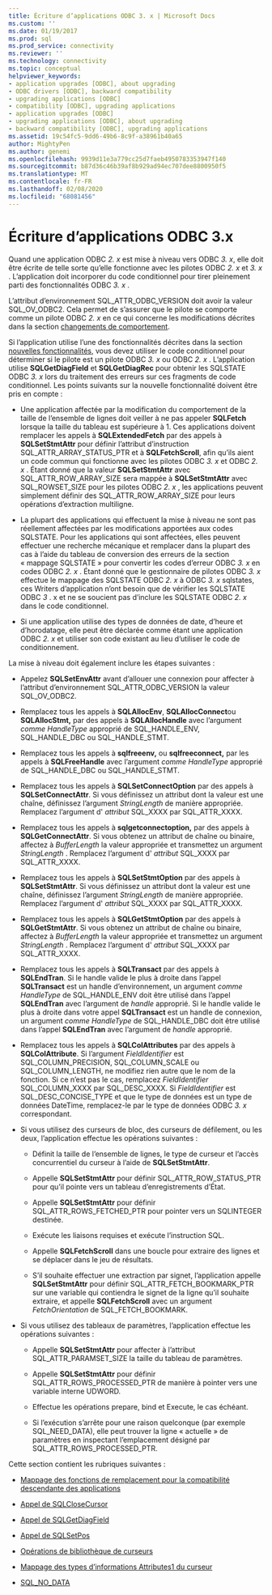 ```yaml
---
title: Écriture d’applications ODBC 3. x | Microsoft Docs
ms.custom: ''
ms.date: 01/19/2017
ms.prod: sql
ms.prod_service: connectivity
ms.reviewer: ''
ms.technology: connectivity
ms.topic: conceptual
helpviewer_keywords:
- application upgrades [ODBC], about upgrading
- ODBC drivers [ODBC], backward compatibility
- upgrading applications [ODBC]
- compatibility [ODBC], upgrading applications
- application upgrades [ODBC]
- upgrading applications [ODBC], about upgrading
- backward compatibility [ODBC], upgrading applications
ms.assetid: 19c54fc5-9dd6-49b6-8c9f-a38961b40a65
author: MightyPen
ms.author: genemi
ms.openlocfilehash: 9939d11e3a779cc25d7faeb4950783353947f140
ms.sourcegitcommit: b87d36c46b39af8b929ad94ec707dee8800950f5
ms.translationtype: MT
ms.contentlocale: fr-FR
ms.lasthandoff: 02/08/2020
ms.locfileid: "68081456"
---
```

# <a name="writing-odbc-3x-applications"></a>Écriture d’applications ODBC 3.x
Quand une application ODBC *2. x* est mise à niveau vers ODBC *3. x*, elle doit être écrite de telle sorte qu’elle fonctionne avec les pilotes ODBC *2. x* et *3. x* . L’application doit incorporer du code conditionnel pour tirer pleinement parti des fonctionnalités ODBC *3. x* .  
  
 L’attribut d’environnement SQL_ATTR_ODBC_VERSION doit avoir la valeur SQL_OV_ODBC2. Cela permet de s’assurer que le pilote se comporte comme un pilote ODBC *2. x* en ce qui concerne les modifications décrites dans la section [changements de comportement](../../../odbc/reference/develop-app/behavioral-changes.md).  
  
 Si l’application utilise l’une des fonctionnalités décrites dans la section [nouvelles fonctionnalités](../../../odbc/reference/develop-app/new-features.md), vous devez utiliser le code conditionnel pour déterminer si le pilote est un pilote ODBC *3. x* ou ODBC *2. x* . L’application utilise **SQLGetDiagField** et **SQLGetDiagRec** pour obtenir les SQLSTATE ODBC *3. x* lors du traitement des erreurs sur ces fragments de code conditionnel. Les points suivants sur la nouvelle fonctionnalité doivent être pris en compte :  
  
-   Une application affectée par la modification du comportement de la taille de l’ensemble de lignes doit veiller à ne pas appeler **SQLFetch** lorsque la taille du tableau est supérieure à 1. Ces applications doivent remplacer les appels à **SQLExtendedFetch** par des appels à **SQLSetStmtAttr** pour définir l’attribut d’instruction SQL_ATTR_ARRAY_STATUS_PTR et à **SQLFetchScroll**, afin qu’ils aient un code commun qui fonctionne avec les pilotes ODBC *3. x* et ODBC *2. x* . Étant donné que la valeur **SQLSetStmtAttr** avec SQL_ATTR_ROW_ARRAY_SIZE sera mappée à **SQLSetStmtAttr** avec SQL_ROWSET_SIZE pour les pilotes ODBC *2. x* , les applications peuvent simplement définir des SQL_ATTR_ROW_ARRAY_SIZE pour leurs opérations d’extraction multiligne.  
  
-   La plupart des applications qui effectuent la mise à niveau ne sont pas réellement affectées par les modifications apportées aux codes SQLSTATE. Pour les applications qui sont affectées, elles peuvent effectuer une recherche mécanique et remplacer dans la plupart des cas à l’aide du tableau de conversion des erreurs de la section « mappage SQLSTATE » pour convertir les codes d’erreur ODBC *3. x* en codes ODBC *2. x* . Étant donné que le gestionnaire de pilotes ODBC *3. x* effectue le mappage des SQLSTATE ODBC *2. x* à ODBC *3. x* sqlstates, ces Writers d’application n’ont besoin que de vérifier les SQLSTATE ODBC *3* . x et ne se soucient pas d’inclure les SQLSTATE ODBC *2. x* dans le code conditionnel.  
  
-   Si une application utilise des types de données de date, d’heure et d’horodatage, elle peut être déclarée comme étant une application ODBC *2. x* et utiliser son code existant au lieu d’utiliser le code de conditionnement.  
  
 La mise à niveau doit également inclure les étapes suivantes :  
  
-   Appelez **SQLSetEnvAttr** avant d’allouer une connexion pour affecter à l’attribut d’environnement SQL_ATTR_ODBC_VERSION la valeur SQL_OV_ODBC2.  
  
-   Remplacez tous les appels à **SQLAllocEnv**, **SQLAllocConnect**ou **SQLAllocStmt,** par des appels à **SQLAllocHandle** avec l’argument *comme HandleType* approprié de SQL_HANDLE_ENV, SQL_HANDLE_DBC ou SQL_HANDLE_STMT.  
  
-   Remplacez tous les appels à **sqlfreeenv,** ou **sqlfreeconnect,** par les appels à **SQLFreeHandle** avec l’argument *comme HandleType* approprié de SQL_HANDLE_DBC ou SQL_HANDLE_STMT.  
  
-   Remplacez tous les appels à **SQLSetConnectOption** par des appels à **SQLSetConnectAttr**. Si vous définissez un attribut dont la valeur est une chaîne, définissez l’argument *StringLength* de manière appropriée. Remplacez l’argument d' *attribut* SQL_XXXX par SQL_ATTR_XXXX.  
  
-   Remplacez tous les appels à **sqlgetconnectoption,** par des appels à **SQLGetConnectAttr**. Si vous obtenez un attribut de chaîne ou binaire, affectez à *BufferLength* la valeur appropriée et transmettez un argument *StringLength* . Remplacez l’argument d' *attribut* SQL_XXXX par SQL_ATTR_XXXX.  
  
-   Remplacez tous les appels à **SQLSetStmtOption** par des appels à **SQLSetStmtAttr**. Si vous définissez un attribut dont la valeur est une chaîne, définissez l’argument *StringLength* de manière appropriée. Remplacez l’argument d' *attribut* SQL_XXXX par SQL_ATTR_XXXX.  
  
-   Remplacez tous les appels à **SQLGetStmtOption** par des appels à **SQLGetStmtAttr**. Si vous obtenez un attribut de chaîne ou binaire, affectez à *BufferLength* la valeur appropriée et transmettez un argument *StringLength* . Remplacez l’argument d' *attribut* SQL_XXXX par SQL_ATTR_XXXX.  
  
-   Remplacez tous les appels à **SQLTransact** par des appels à **SQLEndTran**. Si le handle valide le plus à droite dans l’appel **SQLTransact** est un handle d’environnement, un argument *comme HandleType* de SQL_HANDLE_ENV doit être utilisé dans l’appel **SQLEndTran** avec l’argument de *handle* approprié. Si le handle valide le plus à droite dans votre appel **SQLTransact** est un handle de connexion, un argument *comme HandleType* de SQL_HANDLE_DBC doit être utilisé dans l’appel **SQLEndTran** avec l’argument de *handle* approprié.  
  
-   Remplacez tous les appels à **SQLColAttributes** par des appels à **SQLColAttribute**. Si l’argument *FieldIdentifier* est SQL_COLUMN_PRECISION, SQL_COLUMN_SCALE ou SQL_COLUMN_LENGTH, ne modifiez rien autre que le nom de la fonction. Si ce n’est pas le cas, remplacez *FieldIdentifier* SQL_COLUMN_XXXX par SQL_DESC_XXXX. Si *FieldIdentifier* est SQL_DESC_CONCISE_TYPE et que le type de données est un type de données DateTime, remplacez-le par le type de données ODBC *3. x* correspondant.  
  
-   Si vous utilisez des curseurs de bloc, des curseurs de défilement, ou les deux, l’application effectue les opérations suivantes :  
  
    -   Définit la taille de l’ensemble de lignes, le type de curseur et l’accès concurrentiel du curseur à l’aide de **SQLSetStmtAttr**.  
  
    -   Appelle **SQLSetStmtAttr** pour définir SQL_ATTR_ROW_STATUS_PTR pour qu’il pointe vers un tableau d’enregistrements d’État.  
  
    -   Appelle **SQLSetStmtAttr** pour définir SQL_ATTR_ROWS_FETCHED_PTR pour pointer vers un SQLINTEGER destinée.  
  
    -   Exécute les liaisons requises et exécute l’instruction SQL.  
  
    -   Appelle **SQLFetchScroll** dans une boucle pour extraire des lignes et se déplacer dans le jeu de résultats.  
  
    -   S’il souhaite effectuer une extraction par signet, l’application appelle **SQLSetStmtAttr** pour définir SQL_ATTR_FETCH_BOOKMARK_PTR sur une variable qui contiendra le signet de la ligne qu’il souhaite extraire, et appelle **SQLFetchScroll** avec un argument *FetchOrientation* de SQL_FETCH_BOOKMARK.  
  
-   Si vous utilisez des tableaux de paramètres, l’application effectue les opérations suivantes :  
  
    -   Appelle **SQLSetStmtAttr** pour affecter à l’attribut SQL_ATTR_PARAMSET_SIZE la taille du tableau de paramètres.  
  
    -   Appelle **SQLSetStmtAttr** pour définir SQL_ATTR_ROWS_PROCESSED_PTR de manière à pointer vers une variable interne UDWORD.  
  
    -   Effectue les opérations prepare, bind et Execute, le cas échéant.  
  
    -   Si l’exécution s’arrête pour une raison quelconque (par exemple SQL_NEED_DATA), elle peut trouver la ligne « actuelle » de paramètres en inspectant l’emplacement désigné par SQL_ATTR_ROWS_PROCESSED_PTR.  
  
 Cette section contient les rubriques suivantes :  
  
-   [Mappage des fonctions de remplacement pour la compatibilité descendante des applications](../../../odbc/reference/develop-app/mapping-replacement-functions-for-backward-compatibility-of-applications.md)  
  
-   [Appel de SQLCloseCursor](../../../odbc/reference/develop-app/calling-sqlclosecursor.md)  
  
-   [Appel de SQLGetDiagField](../../../odbc/reference/develop-app/calling-sqlgetdiagfield.md)  
  
-   [Appel de SQLSetPos](../../../odbc/reference/develop-app/calling-sqlsetpos.md)  
  
-   [Opérations de bibliothèque de curseurs](../../../odbc/reference/develop-app/cursor-library-operations.md)  
  
-   [Mappage des types d’informations Attributes1 du curseur](../../../odbc/reference/develop-app/mapping-the-cursor-attributes1-information-types.md)  
  
-   [SQL_NO_DATA](../../../odbc/reference/develop-app/sql-no-data.md)
